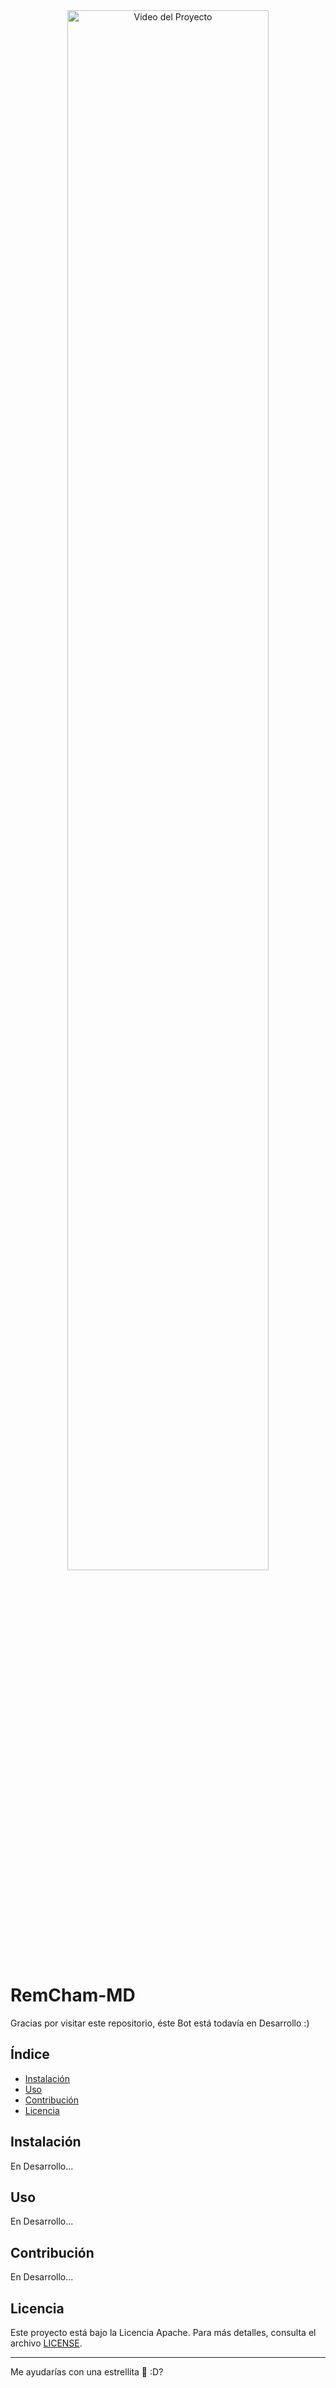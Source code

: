 <!-- Video/Imagen del Repositorio -->
<div align="center">
    <a href="https://telegra.ph/file/4b7cc0705e362f8668658.mp4">
        <img src="https://telegra.ph/file/b06646cda3651de194381.jpg" alt="Video del Proyecto" style="width:80%;">
    </a>
</div>

# RemCham-MD

Gracias por visitar este repositorio, éste Bot está todavía en Desarrollo :)

## Índice

- [Instalación](#instalación)
- [Uso](#uso)
- [Contribución](#contribución)
- [Licencia](#licencia)

## Instalación

En Desarrollo...

## Uso

En Desarrollo...

## Contribución

En Desarrollo...

## Licencia

Este proyecto está bajo la Licencia Apache. Para más detalles, consulta el archivo [LICENSE](LICENSE).

---

Me ayudarías con una estrellita 🌟 :D?
